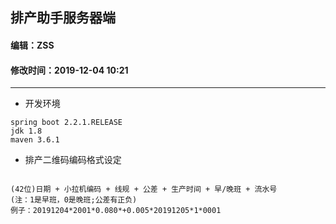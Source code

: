 ## 排产助手服务器端

#### 编辑：ZSS
#### 修改时间：2019-12-04 10:21

---

- 开发环境

```
spring boot 2.2.1.RELEASE
jdk 1.8
maven 3.6.1

```

- 排产二维码编码格式设定

```

(42位)日期 + 小拉机编码 + 线规 + 公差 + 生产时间 + 早/晚班 + 流水号
(注：1是早班，0是晚班;公差有正负)
例子：20191204*2001*0.080*+0.005*20191205*1*0001

```